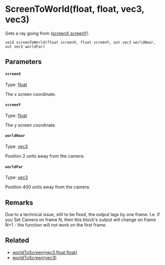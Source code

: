 # ScreenToWorld(float, float, vec3, vec3)

Gets a ray going from ([screenX](#screenX),[screenY](#screenY)).

```
void screenToWorld(float screenX, float screenY, out vec3 worldNear, out vec3 worldFar)
```

## Parameters

#### `screenX`
Type: [float](/MdDocs/Types/Float.md)

The x screen coordinate.

#### `screenY`
Type: [float](/MdDocs/Types/Float.md)

The y screen coordinate.

#### `worldNear`
Type: [vec3](/MdDocs/Types/Vec3.md)

Position 2 units away from the camera.

#### `worldFar`
Type: [vec3](/MdDocs/Types/Vec3.md)

Position 400 units away from the camera.

## Remarks

Due to a technical issue, still to be fixed, the output lags by one frame. I.e. if you Set Camera on frame N, then this block's output will change on frame N+1 - the function will not work on the first frame.

## Related

 - [worldToScreen(vec3,float,float)](/MdDocs/Functions/Math/WorldToScreen.md)
 - [worldToScreen(vec3)](/MdDocs/Functions/Math/WorldToScreen2.md)

